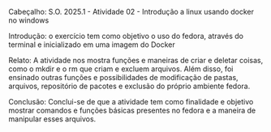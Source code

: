 <!-- Inclua seções:
Cabeçalho: título da atividade, nome, data
Introdução: objetivo do exercício
Relato: descreva as suas atividades e mostre os resultados com as imagens capturadas
Conclusão: O que aprendeu? Dificuldades? -->

Cabeçalho:
S.O. 2025.1 - Atividade 02 - Introdução a linux usando docker no windows

Introdução:
o exercício tem como objetivo o uso do fedora, através do terminal e inicializado em uma imagem do Docker

Relato:
A atividade nos mostra funções e maneiras de criar e deletar coisas, como o mkdir e o rm que criam e excluem arquivos. Além disso, foi ensinado outras funções e possibilidades de modificação de pastas, arquivos, repositório de pacotes e exclusão do próprio ambiente fedora.

Conclusão:
Conclui-se de que a atividade tem como finalidade e objetivo mostrar comandos e funções básicas presentes no fedora e a maneira de manipular esses arquivos.  


